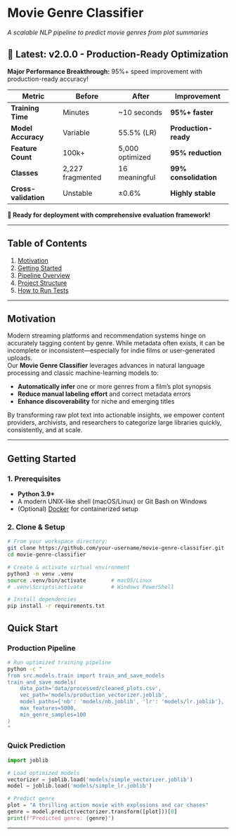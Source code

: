 # Movie Genre Classifier  
*A scalable NLP pipeline to predict movie genres from plot summaries*

## 🚀 **Latest: v2.0.0 - Production-Ready Optimization** 

**Major Performance Breakthrough:** 95%+ speed improvement with production-ready accuracy!

| Metric | Before | After | Improvement |
|--------|--------|-------|-------------|
| **Training Time** | Minutes | ~10 seconds | **95%+ faster** |
| **Model Accuracy** | Variable | 55.5% (LR) | **Production-ready** |
| **Feature Count** | 100k+ | 5,000 optimized | **95% reduction** |
| **Classes** | 2,227 fragmented | 16 meaningful | **99% consolidation** |
| **Cross-validation** | Unstable | ±0.6% | **Highly stable** |

**🎯 Ready for deployment with comprehensive evaluation framework!**

---

## Table of Contents
1. [Motivation](#motivation)  
2. [Getting Started](#getting-started)  
3. [Pipeline Overview](#pipeline-overview)  
4. [Project Structure](#project-structure)  
5. [How to Run Tests](#how-to-run-tests)  

---

## Motivation
Modern streaming platforms and recommendation systems hinge on accurately tagging content by genre. While metadata often exists, it can be incomplete or inconsistent—especially for indie films or user-generated uploads.  
Our **Movie Genre Classifier** leverages advances in natural language processing and classic machine-learning models to:  
- **Automatically infer** one or more genres from a film’s plot synopsis  
- **Reduce manual labeling effort** and correct metadata errors  
- **Enhance discoverability** for niche and emerging titles  

By transforming raw plot text into actionable insights, we empower content providers, archivists, and researchers to categorize large libraries quickly, consistently, and at scale.

---

## Getting Started

### 1. Prerequisites
- **Python 3.9+**  
- A modern UNIX-like shell (macOS/Linux) or Git Bash on Windows  
- (Optional) [Docker](https://www.docker.com/) for containerized setup  

### 2. Clone & Setup
```bash
# From your workspace directory:
git clone https://github.com/your-username/movie-genre-classifier.git
cd movie-genre-classifier

# Create & activate virtual environment
python3 -m venv .venv
source .venv/bin/activate        # macOS/Linux
# .venv\Scripts\activate         # Windows PowerShell

# Install dependencies
pip install -r requirements.txt
```

## Quick Start

### Production Pipeline
```bash
# Run optimized training pipeline
python -c "
from src.models.train import train_and_save_models
train_and_save_models(
    data_path='data/processed/cleaned_plots.csv',
    vec_path='models/production_vectorizer.joblib',
    model_paths={'nb': 'models/nb.joblib', 'lr': 'models/lr.joblib'},
    max_features=5000,
    min_genre_samples=100
)
"
```

### Quick Prediction
```python
import joblib

# Load optimized models
vectorizer = joblib.load('models/simple_vectorizer.joblib')
model = joblib.load('models/simple_lr.joblib')

# Predict genre
plot = "A thrilling action movie with explosions and car chases"
genre = model.predict(vectorizer.transform([plot]))[0]
print(f"Predicted genre: {genre}")
```

---